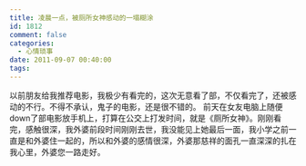 ```yaml
---
title: 凌晨一点，被厕所女神感动的一塌糊涂
id: 1812
comment: false
categories:
  - 心情琐事
date: 2011-09-07 00:40:00
tags:
---
```


以前朋友给我推荐电影，我极少有看完的，这次无意看了部，不仅看完了，还被感动的不行。不得不承认，鬼子的电影，还是很不错的。
前天在女友电脑上随便down了部电影放手机上，打算在公交上打发时间，就是《厕所女神》。刚刚看完，感触很深，我外婆前段时间刚刚去世，我没能见上她最后一面，我小学之前一直是和外婆住一起的，所以和外婆的感情很深，外婆那慈祥的面孔一直深深的扎在我心里，外婆您一路走好。